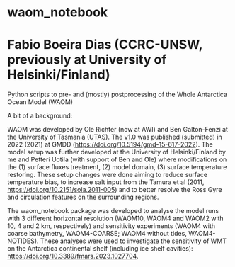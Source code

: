 # waom_notebook
# Fabio Boeira Dias (CCRC-UNSW, previously at University of Helsinki/Finland)

Python scripts to pre- and (mostly) postprocessing of the Whole Antarctica Ocean Model (WAOM)

A bit of a background:

WAOM was developed by Ole Richter (now at AWI) and Ben Galton-Fenzi at the University of Tasmania (UTAS). The v1.0 was published (submitted) in 2022 (2021) at GMDD (https://doi.org/10.5194/gmd-15-617-2022). The model setup was further developed at the University of Helsinki/Finland by me and Petteri Uotila (with support of Ben and Ole) where modifications on the (1) surface fluxes treatment, (2) model domain, (3) surface temperature restoring. These setup changes were done aiming to reduce surface temperature bias, to increase salt input from the Tamura et al (2011, https://doi.org/10.2151/sola.2011-005) and to better resolve the Ross Gyre and circulation features on the surrounding regions.

The waom_notebook package was developed to analyse the model runs with 3 different horizontal resolution (WAOM10, WAOM4 and WAOM2 with 10, 4 and 2 km, respectively) and sensitivity experiments (WAOM4 with coarse bathymetry, WAOM4-COARSE; WAOM4 without tides, WAOM4-NOTIDES). These analyses were used to investigate the sensitivity of WMT on the Antarctica continental shelf (including ice shelf cavities): https://doi.org/10.3389/fmars.2023.1027704.
